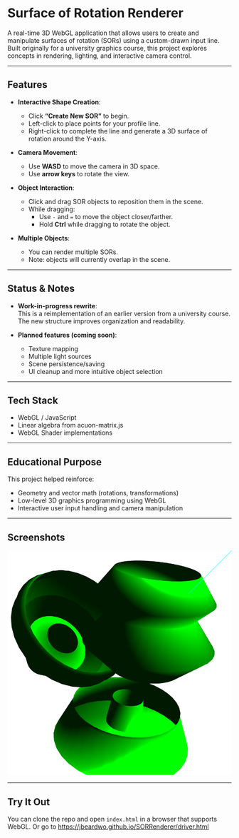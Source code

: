 # Surface of Rotation Renderer

A real-time 3D WebGL application that allows users to create and manipulate surfaces of rotation (SORs) using a custom-drawn input line. Built originally for a university graphics course, this project explores concepts in rendering, lighting, and interactive camera control.

---

##  Features

- **Interactive Shape Creation**:  
  - Click **“Create New SOR”** to begin.  
  - Left-click to place points for your profile line.  
  - Right-click to complete the line and generate a 3D surface of rotation around the Y-axis.

- **Camera Movement**:  
  - Use **WASD** to move the camera in 3D space.  
  - Use **arrow keys** to rotate the view.

- **Object Interaction**:  
  - Click and drag SOR objects to reposition them in the scene.  
  - While dragging:  
    - Use `-` and `=` to move the object closer/farther.  
    - Hold **Ctrl** while dragging to rotate the object.

- **Multiple Objects**:  
  - You can render multiple SORs.  
  - Note: objects will currently overlap in the scene.

---

##  Status & Notes

- **Work-in-progress rewrite**:  
  This is a reimplementation of an earlier version from a university course. The new structure improves organization and readability.

- **Planned features (coming soon)**:  
  - Texture mapping  
  - Multiple light sources  
  - Scene persistence/saving  
  - UI cleanup and more intuitive object selection

---

##  Tech Stack

- WebGL / JavaScript  
- Linear algebra from acuon-matrix.js
- WebGL Shader implementations

---

##  Educational Purpose

This project helped reinforce:
- Geometry and vector math (rotations, transformations)
- Low-level 3D graphics programming using WebGL
- Interactive user input handling and camera manipulation

---

##  Screenshots

![App Screenshot](SORSample.png)

---

##  Try It Out

You can clone the repo and open `index.html` in a browser that supports WebGL.
Or go to https://jbeardwo.github.io/SORRenderer/driver.html

